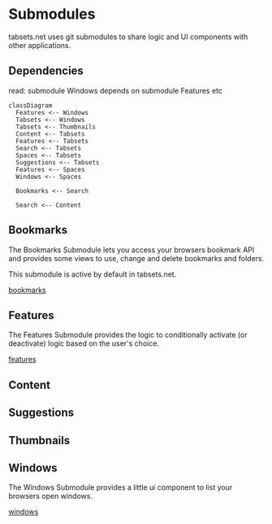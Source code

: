 # Submodules

tabsets.net uses git submodules to share logic and UI components with other applications.

## Dependencies

read: submodule Windows depends on submodule Features etc

```mermaid
classDiagram
  Features <-- Windows
  Tabsets <-- Windows
  Tabsets <-- Thumbnails
  Content <-- Tabsets
  Features <-- Tabsets
  Search <-- Tabsets
  Spaces <-- Tabsets
  Suggestions <-- Tabsets
  Features <-- Spaces
  Windows <-- Spaces

  Bookmarks <-- Search

  Search <-- Content

```

## Bookmarks

The Bookmarks Submodule lets you access your browsers bookmark API and provides some views
to use, change and delete bookmarks and folders.

This submodule is active by default in tabsets.net.

[bookmarks](bookmarks.md)

## Features

The Features Submodule provides the logic to conditionally activate (or deactivate) logic based on
the user's choice.

[features](./features.md)

## Content

## Suggestions

## Thumbnails

## Windows

The Windows Submodule provides a little ui component to list your browsers open windows.

[windows](./windows.md)


